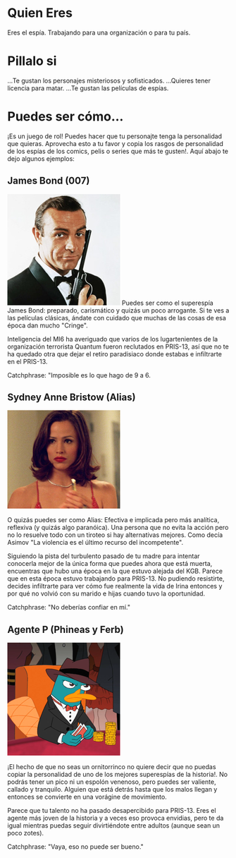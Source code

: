 # Quien Eres
Eres el espía. Trabajando para una organización o para tu país.

# Pillalo si

...Te gustan los personajes misteriosos y sofisticados.
...Quieres tener licencia para matar.
...Te gustan las películas de espías.

# Puedes ser cómo...
¡Es un juego de rol! Puedes hacer que tu personajte tenga la personalidad que quieras. Aprovecha esto a tu favor y copia los rasgos de personalidad de los espías de los comics, pelis o series que más te gusten!. Aquí abajo te dejo algunos ejemplos:

## James Bond (007)

![James Bond](./imgs/BondConnery.jpg)
Puedes ser como el superespía James Bond: preparado, carismático y quizás un poco arrogante. Si te ves a las películas clásicas, ándate con cuidado que muchas de las cosas de esa época dan mucho "Cringe".

Inteligencia del MI6 ha averiguado que varios de los lugartenientes de la organización terrorista Quantum fueron reclutados en PRIS-13, así que no te ha quedado otra que dejar el retiro paradisiaco donde estabas e infiltrarte en el PRIS-13.

Catchphrase: "Imposible es lo que hago de 9 a 6.


## Sydney Anne Bristow (Alias)

![Alias](./imgs/alias.jpg)

O quizás puedes ser como Alias: Efectiva e implicada pero más analítica, reflexiva (y quizás algo paranóica). Una persona que no evita la acción pero no lo resuelve todo con un tiroteo si hay alternativas mejores. Como decía Asimov "La violencia es el último recurso del incompetente".

Siguiendo la pista del turbulento pasado de tu madre para intentar conocerla mejor de la única forma que puedes ahora que está muerta, encuentras que hubo una época en la que estuvo alejada del KGB. Parece que en esta época estuvo trabajando para PRIS-13. No pudiendo resistirte, decides infiltrarte para ver cómo fue realmente la vida de Irina entonces y por qué no volvió con su marido e hijas cuando tuvo la oportunidad.

Catchphrase: "No deberías confiar en mí."



## Agente P (Phineas y Ferb)

![Agent P](./imgs/AgentP.png)

¡El hecho de que no seas un ornitorrinco no quiere decir que no puedas copiar la personalidad de uno de los mejores superespías de la historia!. No podrás tener un pico ni un espolón venenoso, pero puedes ser valiente, callado y tranquilo. Alguien que está detrás hasta que los malos llegan y entonces se convierte en una vorágine de movimiento.

Parece que tu talento no ha pasado desapercibido para PRIS-13. Eres el agente más joven de la historia y a veces eso provoca envidias, pero te da igual mientras puedas seguir divirtiéndote entre adultos (aunque sean un poco zotes).

Catchphrase: "Vaya, eso no puede ser bueno."
